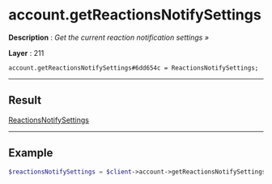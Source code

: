 # account.getReactionsNotifySettings

**Description** : *Get the current reaction notification settings »*

**Layer** : 211

```tl
account.getReactionsNotifySettings#6dd654c = ReactionsNotifySettings;
```

---

## Result

[ReactionsNotifySettings](type/ReactionsNotifySettings)

---

## Example

```php
$reactionsNotifySettings = $client->account->getReactionsNotifySettings();
```